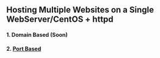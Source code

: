 ## Hosting Multiple Websites on a Single WebServer/CentOS + httpd

#### 1. Domain Based (Soon)
#### 2. [Port Based](/hostingMultipleWebsites/CentOS+httpd_multipleWebsites/portBased/README.md)